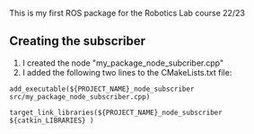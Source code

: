 This is my first ROS package for the Robotics Lab course 22/23

<h2>Creating the subscriber</h2>
<ol>
  <li>I created the node "my_package_node_subcriber.cpp"</li>
  <li>I added the following two lines to the CMakeLists.txt file:</li>
</ol>

<code>add_executable(${PROJECT_NAME}_node_subscriber src/my_package_node_subscriber.cpp)</code>

<code>target_link_libraries(${PROJECT_NAME}_node_subscriber
    ${catkin_LIBRARIES}
  )</code>
